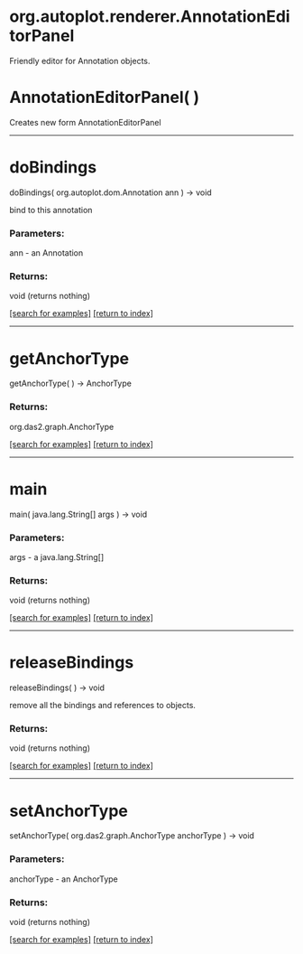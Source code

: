 # org.autoplot.renderer.AnnotationEditorPanel

Friendly editor for Annotation objects.

# AnnotationEditorPanel( )
Creates new form AnnotationEditorPanel

***
<a name="doBindings"></a>
# doBindings
doBindings( org.autoplot.dom.Annotation ann ) &rarr; void

bind to this annotation

### Parameters:
ann - an Annotation

### Returns:
void (returns nothing)


<a href="https://github.com/autoplot/dev/search?q=doBindings&unscoped_q=doBindings">[search for examples]</a>
<a href="https://github.com/autoplot/documentation/blob/master/javadoc/index-all.md">[return to index]</a>

***
<a name="getAnchorType"></a>
# getAnchorType
getAnchorType(  ) &rarr; AnchorType



### Returns:
org.das2.graph.AnchorType


<a href="https://github.com/autoplot/dev/search?q=getAnchorType&unscoped_q=getAnchorType">[search for examples]</a>
<a href="https://github.com/autoplot/documentation/blob/master/javadoc/index-all.md">[return to index]</a>

***
<a name="main"></a>
# main
main( java.lang.String[] args ) &rarr; void



### Parameters:
args - a java.lang.String[]

### Returns:
void (returns nothing)


<a href="https://github.com/autoplot/dev/search?q=main&unscoped_q=main">[search for examples]</a>
<a href="https://github.com/autoplot/documentation/blob/master/javadoc/index-all.md">[return to index]</a>

***
<a name="releaseBindings"></a>
# releaseBindings
releaseBindings(  ) &rarr; void

remove all the bindings and references to objects.

### Returns:
void (returns nothing)


<a href="https://github.com/autoplot/dev/search?q=releaseBindings&unscoped_q=releaseBindings">[search for examples]</a>
<a href="https://github.com/autoplot/documentation/blob/master/javadoc/index-all.md">[return to index]</a>

***
<a name="setAnchorType"></a>
# setAnchorType
setAnchorType( org.das2.graph.AnchorType anchorType ) &rarr; void



### Parameters:
anchorType - an AnchorType

### Returns:
void (returns nothing)


<a href="https://github.com/autoplot/dev/search?q=setAnchorType&unscoped_q=setAnchorType">[search for examples]</a>
<a href="https://github.com/autoplot/documentation/blob/master/javadoc/index-all.md">[return to index]</a>

